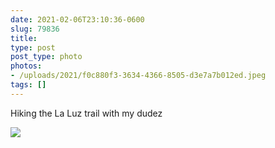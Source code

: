 ```yaml
---
date: 2021-02-06T23:10:36-0600
slug: 79836
title: 
type: post
post_type: photo
photos:
- /uploads/2021/f0c880f3-3634-4366-8505-d3e7a7b012ed.jpeg
tags: []
---
```

Hiking the La Luz trail with my dudez


![](/uploads/2021/f0c880f3-3634-4366-8505-d3e7a7b012ed.jpeg)


